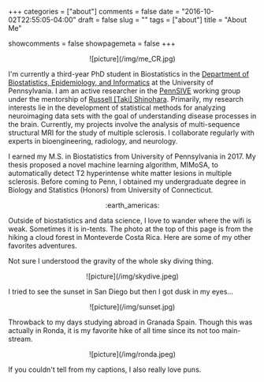 +++
categories = ["about"]
comments = false
date = "2016-10-02T22:55:05-04:00"
draft = false
slug = ""
tags = ["about"]
title = "About Me"

showcomments = false
showpagemeta = false
+++

<center>![picture](/img/me_CR.jpg)</center>

I'm currently a third-year PhD student in Biostatistics in the [Department of Biostatistics, Epidemiology, and Informatics](http://www.dbei.med.upenn.edu/) at the University of Pennsylvania. I am an active researcher in the [PennSIVE](https://www.med.upenn.edu/pennsive/) working group under the mentorship of [Russell [Taki] Shinohara](https://www.med.upenn.edu/apps/faculty/index.php/g275/p8574254). Primarily, my research interests lie in the development of statistical methods for analyzing neuroimaging data sets with the goal of understanding disease processes in the brain. Currently, my projects involve the analysis of multi-sequence structural MRI for the study of multiple sclerosis. I collaborate regularly with experts in bioengineering, radiology, and neurology. 


I earned my M.S. in Biostatistics from University of Pennsylvania in 2017. My thesis proposed a novel machine learning algorithm, MIMoSA, to automatically detect T2 hyperintense white matter lesions in multiple sclerosis. Before coming to Penn, I obtained my undergraduate degree in Biology and Statistics (Honors) from University of Connecticut.

<center>:earth_americas:</center>

Outside of biostatistics and data science, I love to wander where the wifi is weak. Sometimes it is in-tents. The photo at the top of this page is from the hiking a cloud forest in Monteverde Costa Rica. Here are some of my other favorites adventures.


Not sure I understood the gravity of the whole sky diving thing.

<center>![picture](/img/skydive.jpeg)</center>



I tried to see the sunset in San Diego but then I got dusk in my eyes...

<center>![picture](/img/sunset.jpg)</center>


Throwback to my days studying abroad in Granada Spain. Though this was actually in Ronda, it is my favorite hike of all time since its not too main-stream.


<center>![picture](/img/ronda.jpeg)</center>

If you couldn't tell from my captions, I also really love puns.

